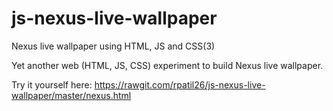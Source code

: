 # js-nexus-live-wallpaper
Nexus live wallpaper using HTML, JS and CSS(3)

Yet another web (HTML, JS, CSS) experiment to build Nexus live wallpaper.

Try it yourself here: https://rawgit.com/rpatil26/js-nexus-live-wallpaper/master/nexus.html


